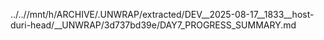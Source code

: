 ../..//mnt/h/ARCHIVE/.UNWRAP/extracted/DEV__2025-08-17__1833__host-duri-head/__UNWRAP/3d737bd39e/DAY7_PROGRESS_SUMMARY.md